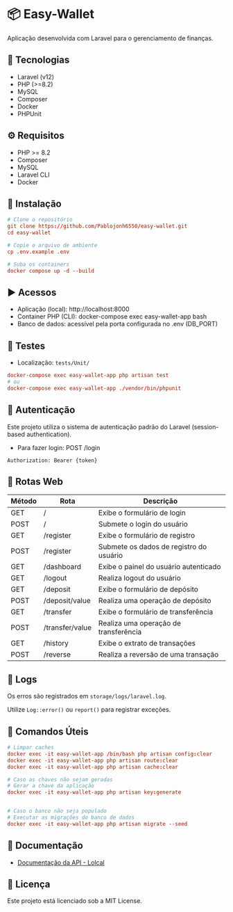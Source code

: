 # 📦 Easy-Wallet

Aplicação desenvolvida com Laravel para o gerenciamento de finanças.

## 🚀 Tecnologias

-   Laravel (v12)
-   PHP (>=8.2)
-   MySQL
-   Composer
-   Docker
-   PHPUnit

## ⚙️ Requisitos

-   PHP >= 8.2
-   Composer
-   MySQL
-   Laravel CLI
-   Docker

## 🚧 Instalação

```conf
# Clone o repositório
git clone https://github.com/Pablojonh6550/easy-wallet.git
cd easy-wallet

# Copie o arquivo de ambiente
cp .env.example .env

# Suba os containers
docker compose up -d --build
```

## ▶️ Acessos

-   Aplicação (local): http://localhost:8000
-   Container PHP (CLI): docker-compose exec easy-wallet-app bash
-   Banco de dados: acessível pela porta configurada no .env (DB_PORT)

## 🧪 Testes

-   Localização: `tests/Unit/`

```conf
docker-compose exec easy-wallet-app php artisan test
# ou
docker-compose exec easy-wallet-app ./vendor/bin/phpunit

```

## 🔐 Autenticação

Este projeto utiliza o sistema de autenticação padrão do Laravel (session-based authentication).

-   Para fazer login: POST /login

```
Authorization: Bearer {token}
```

## 📌 Rotas Web

| Método | Rota            | Descrição                               |
| ------ | --------------- | --------------------------------------- |
| GET    | /               | Exibe o formulário de login             |
| POST   | /               | Submete o login do usuário              |
| GET    | /register       | Exibe o formulário de registro          |
| POST   | /register       | Submete os dados de registro do usuário |
| GET    | /dashboard      | Exibe o painel do usuário autenticado   |
| GET    | /logout         | Realiza logout do usuário               |
| GET    | /deposit        | Exibe o formulário de depósito          |
| POST   | /deposit/value  | Realiza uma operação de depósito        |
| GET    | /transfer       | Exibe o formulário de transferência     |
| POST   | /transfer/value | Realiza uma operação de transferência   |
| GET    | /history        | Exibe o extrato de transações           |
| POST   | /reverse        | Realiza a reversão de uma transação     |

## 🐞 Logs

Os erros são registrados em `storage/logs/laravel.log`.

Utilize `Log::error()` ou `report()` para registrar exceções.

## 🧰 Comandos Úteis

```conf
# Limpar caches
docker exec -it easy-wallet-app /bin/bash php artisan config:clear
docker exec -it easy-wallet-app php artisan route:clear
docker exec -it easy-wallet-app php artisan cache:clear

# Caso as chaves não sejam geradas
# Gerar a chave da aplicação
docker exec -it easy-wallet-app php artisan key:generate


# Caso o banco não seja populado
# Executar as migrações do banco de dados
docker exec -it easy-wallet-app php artisan migrate --seed
```

## 📄 Documentação

-   [Documentação da API - Lolcal](public/documentation/)

## 🧾 Licença

Este projeto está licenciado sob a MIT License.
